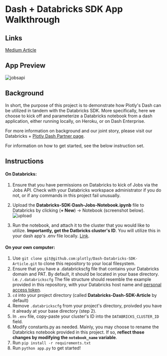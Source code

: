 # Dash + Databricks SDK App Walkthrough

## Links 

[Medium Article](https://plotlygraphs.medium.com/databricks-sdk-plotly-dash-the-easiest-way-to-get-jobs-done-70d44e1cd9c3)

## App Preview

![jobsapi](https://github.com/plotly/Dash-Databricks-SDK-Article/assets/49540501/86dba58a-87a2-4c15-9064-20f27a443cfb)


## Background
In short, the purpose of this project is to demonstrate how Plotly's Dash can be utilized in tandem with the Databricks SDK. More specifically, here we choose to kick off and parameterize a Databricks notebook from a dash application, either running locally, on Heroku, or on Dash Enterprise.

For more information on background and our joint story, please visit our Databricks + [Plotly Dash Partner page](https://plotly.com/dash/databricks-integration/).

For information on how to get started, see the below instruction set.

## Instructions

#### On Databricks:
1. Ensure that you have permissions on Databricks to kick of Jobs via the Jobs API. Check with your Databricks workspace administrator if you do not, or if any commands in this project fail unusually.
2. Upload the **Databricks-SDK-Dash-Jobs-Notebook.ipynb** file to Databricks by clicking (**+ New**) -> Notebook (screenshot below).
![upload](https://github.com/plotly/Dash-Databricks-SDK-Article/assets/49540501/d9dc034f-98a1-4623-97d5-c8d198c2e13c)

3. Run the notebook, and attach it to the cluster that you would like to utilize. **Importantly, get the Datbricks cluster's ID**. You will utilize this in your dash app's .env file locally. [Link]([url](https://community.databricks.com/t5/data-engineering/how-do-i-get-the-current-cluster-id/td-p/28403)).

#### On your own computer:
1. Use ```git clone git@github.com:plotly/Dash-Databricks-SDK-Article.git``` to clone this repository to your local filesystem.
2. Ensure that you have a .databrickscfg file that contains your Databricks domain and PAT. By default, it should be located in your base directory. i.e.
  ```/.databrickscfg```
   The file structure should resemble the example provided in this repository, with your Databricks host name and [personal access token]([url](https://docs.databricks.com/en/administration-guide/access-control/tokens.html)https://docs.databricks.com/en/administration-guide/access-control/tokens.html).
4. ```cd``` into your project directory (called **Databricks-Dash-SDK-Article** by default)
5. Remove ```.databrickscfg``` from your project's directory, proivded you have it already at your base directory (step 2).
6. In ```.env``` file, copy-paste your cluster's ID into the ```DATABRICKS_CLUSTER_ID``` field.
7. Modify constants.py as needed. Mainly, you may choose to rename the Databricks notebook provided in this project. If so, **reflect those changes by modifying the ```notebook_name``` variable**.
8. Run ```pip install -r requirements.txt```
9. Run ```python app.py``` to get started!



